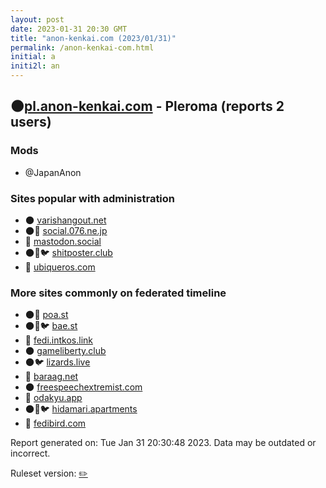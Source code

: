 ```yaml
---
layout: post
date: 2023-01-31 20:30 GMT
title: "anon-kenkai.com (2023/01/31)"
permalink: /anon-kenkai-com.html
initial: a
initi2l: an
---
```


## 🌑[pl.anon-kenkai.com](https://pl.anon-kenkai.com) - Pleroma (reports 2 users)

### Mods
 * @JapanAnon

### Sites popular with administration

* 🌑 [varishangout.net](/varishangout-net.html)
* 🌑🧸 [social.076.ne.jp](/social-076-ne-jp.html)
* 🧸 [mastodon.social](/mastodon-social.html)
* 🌑🧸🐦 [shitposter.club](/shitposter-club.html)
* 🐘 [ubiqueros.com](/ubiqueros-com.html)

### More sites commonly on federated timeline

* 🌑🧸 [poa.st](/poa-st.html)
* 🌑🧸🐦 [bae.st](/bae-st.html)
* 🐘 [fedi.intkos.link](/fedi-intkos-link.html)
* 🌑 [gameliberty.club](/gameliberty-club.html)
* 🌑🐦 [lizards.live](/lizards-live.html)
* 🧸 [baraag.net](/baraag-net.html)
* 🌑 [freespeechextremist.com](/freespeechextremist-com.html)
* 🐘 [odakyu.app](/odakyu-app.html)
* 🌑🧸🐦 [hidamari.apartments](/hidamari-apartments.html)
* 🧸 [fedibird.com](/fedibird-com.html)

Report generated on: Tue Jan 31 20:30:48 2023. Data may be outdated or incorrect.

Ruleset version: [✏️](/version-pencil)
